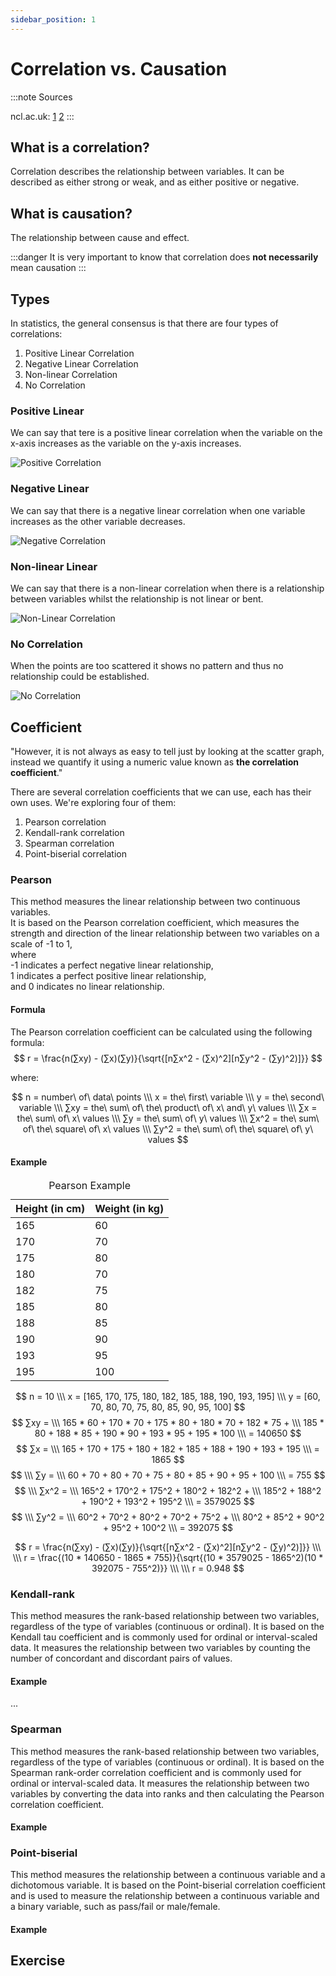 ```yaml
---
sidebar_position: 1
---
```


# Correlation vs. Causation

:::note
Sources

ncl.ac.uk:
[1](https://www.ncl.ac.uk/webtemplate/ask-assets/external/maths-resources/statistics/regression-and-correlation/types-of-correlation.html)
[2](https://www.ncl.ac.uk/webtemplate/ask-assets/external/maths-resources/statistics/regression-and-correlation/strength-of-correlation.html)
:::

## What is a correlation?

Correlation describes the relationship between variables. 
It can be described as either strong or weak, and as either positive or negative.

## What is causation?

The relationship between cause and effect.


:::danger
It is very important to know that correlation does **not necessarily** mean causation
:::


## Types

In statistics, the general consensus is that there are four types of correlations:

1. Positive Linear Correlation
2. Negative Linear Correlation
3. Non-linear Correlation
4. No Correlation

### Positive Linear 
We can say that tere is a positive linear correlation when the variable on the x-axis increases as the variable on the y-axis increases.

![Positive Correlation](positive_correlation.png)

### Negative Linear 

We can say that there is a negative linear correlation when one variable increases as the other variable decreases.

![Negative Correlation](negative_correlation.png)

### Non-linear Linear 

We can say that there is a non-linear correlation when there is a relationship between variables whilst the relationship is not linear or bent.

![Non-Linear Correlation](non-linear_correlation.png)

### No Correlation

When the points are too scattered it shows no pattern and thus no relationship could be established.

![No Correlation](no_correlation.png)

## Coefficient

"However, it is not always as easy to tell just by looking at the scatter graph, instead we quantify it using a numeric value known as **the correlation coefficient**."

There are several correlation coefficients that we can use, each has their own uses. 
We're exploring four of them:

1. Pearson correlation
2. Kendall-rank correlation
3. Spearman correlation
4. Point-biserial correlation

### Pearson

This method measures the linear relationship between two continuous variables. <br />
It is based on the Pearson correlation coefficient, which measures the strength and direction of the linear relationship between two variables on a scale of -1 to 1,<br />
where <br />
-1 indicates a perfect negative linear relationship, <br />
1 indicates a perfect positive linear relationship, <br />
and 0 indicates no linear relationship.

#### Formula

The Pearson correlation coefficient can be calculated using the following formula:
$$
r = \frac{n(∑xy) - (∑x)(∑y)}{\sqrt{[n∑x^2 - (∑x)^2][n∑y^2 - (∑y)^2)]}}
$$

where:

$$
n = number\ of\ data\ points
\\\
x = the\ first\ variable
\\\
y = the\ second\ variable
\\\
∑xy = the\ sum\ of\ the\ product\ of\ x\ and\ y\ values
\\\
∑x = the\ sum\ of\ x\ values
\\\
∑y = the\ sum\ of\ y\ values
\\\
∑x^2 = the\ sum\ of\ the\ square\ of\ x\ values
\\\
∑y^2 = the\ sum\ of\ the\ square\ of\ y\ values
$$

#### Example

<table class="GeneratedTable">
    <caption>Pearson Example</caption>
    <thead>
        <tr>
          <th>Height (in cm)</th>
          <th>Weight (in kg)</th>
        </tr>
    </thead>
    <tbody>
        <tr>
          <td>165</td>
          <td>60</td>
        </tr>
        <tr>
          <td>170</td>
          <td>70</td>
        </tr>
        <tr>
          <td>175</td>
          <td>80</td>
        </tr>
        <tr>
          <td>180</td>
          <td>70</td>
        </tr>
        <tr>
          <td>182</td>
          <td>75</td>
        </tr>
        <tr>
          <td>185</td>
          <td>80</td>
        </tr>
        <tr>
          <td>188</td>
          <td>85</td>
        </tr>
        <tr>
          <td>190</td>
          <td>90</td>
        </tr>
        <tr>
          <td>193</td>
          <td>95</td>
        </tr>
        <tr>
          <td>195</td>
          <td>100</td>
        </tr>
    </tbody>
</table>

$$
n = 10
\\\
x = [165, 170, 175, 180, 182, 185, 188, 190, 193, 195]
\\\
y = [60, 70, 80, 70, 75, 80, 85, 90, 95, 100]
$$
$$
∑xy =
\\\
165 * 60 + 170 * 70 + 175 * 80 + 180 * 70 + 182 * 75 +
\\\
185 * 80 + 188 * 85 + 190 * 90 + 193 * 95 + 195 * 100 
\\\ 
= 140650
$$
$$
∑x =
\\\
165 + 170 + 175 + 180 + 182 + 185 + 188 + 190 + 193 + 195
\\\
= 1865
$$
$$
\\\
∑y =
\\\
60 + 70 + 80 + 70 + 75 + 80 + 85 + 90 + 95 + 100
\\\
= 755
$$
$$
\\\
∑x^2 = 
\\\
165^2 + 170^2 + 175^2 + 180^2 + 182^2 +
\\\
185^2 + 188^2 + 190^2 + 193^2 + 195^2
\\\
= 3579025
$$
$$
\\\
∑y^2 = 
\\\
60^2 + 70^2 + 80^2 + 70^2 + 75^2 +
\\\
80^2 + 85^2 + 90^2 + 95^2 + 100^2 
\\\
= 392075
$$

$$
r = \frac{n(∑xy) - (∑x)(∑y)}{\sqrt{[n∑x^2 - (∑x)^2][n∑y^2 - (∑y)^2)]}}
\\\
\\\
r = \frac{(10 * 140650 - 1865 * 755)}{\sqrt{(10 * 3579025 - 1865^2)(10 * 392075 - 755^2)}}
\\\
\\\
r = 0.948
$$

### Kendall-rank

This method measures the rank-based relationship between two variables, regardless of the type of variables (continuous or ordinal). 
It is based on the Kendall tau coefficient and is commonly used for ordinal or interval-scaled data. 
It measures the relationship between two variables by counting the number of concordant and discordant pairs of values.

#### Example

...

### Spearman

This method measures the rank-based relationship between two variables, regardless of the type of variables (continuous or ordinal). 
It is based on the Spearman rank-order correlation coefficient and is commonly used for ordinal or interval-scaled data.
It measures the relationship between two variables by converting the data into ranks and then calculating the Pearson correlation coefficient.

#### Example

### Point-biserial

This method measures the relationship between a continuous variable and a dichotomous variable. 
It is based on the Point-biserial correlation coefficient and is used to measure the relationship between a continuous variable and a binary variable, such as pass/fail or male/female.

#### Example

## Exercise


